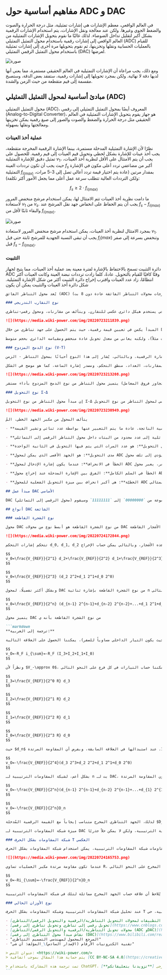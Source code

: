 # مفاهيم أساسية حول ADC و DAC

في العالم الواقعي، معظم الإشارات هي إشارات تمثيلية، مثل درجة الحرارة والصوت والضغط الجوي وغيرها. ولكن عند معالجة ونقل الإشارات، يتم استخدام الإشارات الرقمية بشكل أكبر لتقليل تداخل الضوضاء. لذلك غالبًا ما نقوم بتحويل الإشارات التمثيلية من العالم الواقعي إلى إشارات رقمية باستخدام محول التمثيل التمثيلي (ADC) للقيام بالعمليات الحسابية ونقلها وتخزينها، ثم نقوم بتحويلها مرة أخرى إلى إشارات تمثيلية باستخدام محول التمثيل الرقمي التمثيلي (DAC) لعرضها.

![صورة](https://media.wiki-power.com/img/20220724210409.png)

ومع ذلك، يجب مراعاة أن الإشارات التمثيلية في العالم الحقيقي مستمرة، مما يعني أنها لديها دقة لا نهائية. ولكن بمجرد تحويلها إلى إشارات رقمية، ستفقد بعض الدقة، وستصبح مقسمة إلى قيم متقطعة من حيث الزمن والشدة.

## مبادئ أساسية لمحول التمثيل التمثيلي (ADC)

محول التمثيل التمثيلي (ADC)، المعروف أيضًا بمحول التمثيل التمثيلي إلى رقمي (Analog-to-Digital Converter)، هو جهاز يقوم بتحويل الإشارات التمثيلية في العالم الحقيقي مثل درجة الحرارة والضغط والصوت والصور إلى صيغ رقمية يمكن تخزينها ومعالجتها ونقلها بسهولة.

### عملية أخذ العينات

نظرًا لأن الإشارة التمثيلية المدخلة مستمرة، بينما الإشارة الرقمية المخرجة متقطعة، يجب أخذ عينات للإشارة بشكل لحظي وتحويل قيم العينات إلى قيم رقمية. للحصول على تمثيل دقيق للإشارة التمثيلية $v_1$، يجب أن يتم الامتثال على الأقل لنظرية أخذ العينات، حيث يجب أن تكون ترددات العينة $f_s$ أكبر من مضاعفي تردد أعلى مكون في الإشارة التمثيلية $f_{i(max)}$ بمقدار مرتين (عادة يتم اختيار قيمة تردد أعالي تصل إلى 3-5 مرات، ولكن الترددات العالية تتطلب سرعة عمل أعلى مما يجعل الأمور أكثر تكلفة):

$$
f_s≥2\cdot f_{i(max)}
$$

ما دامت نظرية أخذ العينات تتم الامتثال لها، يمكن استخدام مرشح منخفض المرور لاستعادة $v_1$ من $v_s$. يجب أن يتم الحفاظ على انخفاض جهد نقل المرشح عند $f_s-f_{i(max)}$ والبقاء ثابتًا لأقل من $f_{i(max)}$.

![صورة](https://media.wiki-power.com/img/20220724180529.png)

بمجرد الامتثال لنظرية أخذ العينات، يمكن استخدام مرشح منخفض المرور لاستعادة $v_1$. يجب أن تبقى النسبة الجهدية للمرشح ثابتة حتى قبل $f_i(max)$ وتنخفض بسرعة إلى صفر قبل $f_s-f_{i(max)}$.

### التثبيت

دائرة التثبيت تسمح بالاحتفاظ بالإشارة لفترة معينة بعد عملية أخذ العينات، مما يتيح لجهاز ADC وقتًا كافيًا للقيام بالتحويل. عادةً، كلما زادت ترددات نبضة العينة وكانت العينات أكثر انتظامًا، زاد عدد العينات واقترب إخراج دائرة التثبيت أكثر من شكل الإشارة التمثيلية. شكل دائرة أخذ العينات والتثبيت يمكن أن يكون

````markdown
يُعد محول التناظر الفائق (ADC) من النوع المُتوازي من أسرع محولات التناظر بالمقارنة مع الأنواع الأخرى، ولكن له عيوبه حيث يتطلب استخدام عدد كبير من مقارنات الجهد ودوائر تحويل الشيفرة على نطاق واسع (وغالباً ما يكون مخرجات محولات التناظر الفائقة عادة دون 8 بت).

### نوع التقارب التدريجي

محول التناظر من نوع التقارب التدريجي يستخدم هيكل دائري عكسي للتقارن. ويتألف من مقارنات، ومحول رقمي-تناظري (DAC)، وسجل، ومصدر نبضات الساعة، ومنطق التحكم:

![](https://media.wiki-power.com/img/20220723211839.png)

المبدأ يكمن في تعيين قيمة رقمية، حيث يتم الحصول على جهد تناظري من خلال DAC. يتم مقارنة هذا الجهد التناظري بإشارة الجهد التناظري المُدخلة تبدأ من أعلى البت وتسلسليًا. إذا كانت القيمتين مختلفتين، يتم ضبط القيمة الرقمية المختارة حتى تصبح القيمتين متساويتين، وفي النهاية، القيمة الرقمية المُحددة هي النتيجة المرادة. يُماثل هذا العملية تقريباً عملية قياس الأوزان باستخدام ميزان، حيث يتم زيادة الأوزان بشكل تدريجي مع الوقت.

يتميز محول التناظر من نوع التقارب التدريجي بسرعته العالية واستهلاكه للطاقة المنخفض، وهو مفضل في حالات الدقة المنخفضة (12 بت مثلاً)، ولكنه يعاني من معدل تحويل عادة منخفض ومقياسه الدائري بحجم متوسط.

### نوع الدمج المزدوج (V-T)

محول التناظر من نوع الدمج المزدوج هو نوع غير مباشر من المحولات التناظرية حيث يتم تحويل إشارة الجهد التناظري المُدخلة أولاً إلى إشارة عرض زمني تتناسب معها، وبعد ذلك يتم عد النبضات بشكل متكرر بنسبة لإشارة الساعة بالتردد الثابت لتكوين الإشارة الرقمية. وبالتالي، يُشار إلى هذا النوع أحيانًا بمحول التناظر - الزمن (V-T) على هذا الأساس.

محول التناظر من نوع الدمج المزدوج يتكون من مكبر التكامل، المقارنات، العداد، منطق التحكم، ومصدر إشارة الساعة، كما هو موضح في الشكل:

![](https://media.wiki-power.com/img/20220723213208.png)

يتميز محول التناظر من نوع الدمج المزدوج بأداء مستقر (نتيجة التكامل المزدوج وتجاوز فروق المعامل RC) ومقاومته القوية للتداخل (التكامل غالباً لا يتأثر كثيراً بالضوضاء)، ولكن يعاني من معدل تحويل منخفض (الدقة تعتمد على وقت التكامل).

### نوع التحويل Σ-Δ

إن مبدأ محول التناظر من نوع التحويل Σ-Δ يختلف عن المحولات المتوازية ومحولات التقارب التدريجي المذكورة سابقًا. حيث لا يقوم بترميز قيمة الإشارة المأخوذة بالمقارنة بشكل مباشر، بل يقوم بترميز الفرق بين قيمتي الإشارة المأخوذة في العينتين المتتاليتين. الهيكل الأساسي لمحول التناظر من نوع التحويل Σ-Δ يبدو كما يلي:

![](https://media.wiki-power.com/img/20220723230949.png)

يتألف المحول من مكبر الجهد الخطي، المُ

- **الدقة**: هي الكمية التي تُمثل التغيير في الجهد التماثلي المدخل اللازم لتغيير قيمة الكمية الرقمية الناتجة. عادة ما يتم التعبير عنها بواسطة عدد ثنائي وتشير القيمة n إلى أنها واحد من 2^n للمدى الكامل Fs.

- **الخطأ في التكميم**: هو الخطأ الناتج عن تكميم الكميات التماثلية إلى عدد محدود من البتات داخل محول التناظر الرقمي إلى التماثلي (ADC). لتمثيل الكميات التماثلية بدقة، يجب أن يكون لدى محول ADC عدد كبير أو حتى لا نهاية له من البتات، ولكن جميع أجهزة المحول تحتوي على أخطاء في التكميم. الخطأ الأقصى بين السلم المدمج لمحول ADC بدقة محدودة والسلم المثالي بدقة غير محدودة هو الخطأ في التكميم.

- **معدل التحويل**: هو عدد المرات التي يتم فيها التحويل في الثانية الواحدة.

- **مدى التحويل**: هو الجهد الأقصى الذي يمكن لمحول ADC قياسه، وعادة ما يكون مساويًا للجهد المرجعي. تجاوز هذا الجهد يمكن أن يؤدي إلى تلف محول ADC. عندما يكون الإشارة صغيرة، يمكن التفكير في تقليل الجهد المرجعي لزيادة الدقة. ومع تغيير الجهد المرجعي، ستتغير القيم المحولة بشكل متناسب، لذلك يجب مراعاة الجهد المرجعي عند حساب الجهد الفعلي.

- **الخطأ في الانحراف**: عندما يكون إشارة الإدخال لمحول ADC هي صفر، يعبر محول ADC بالخطأ بقيمة غير صفر.

- **الخطأ في السلم الكامل**: الفرق بين الإشارة المدخلة عند إخراج محول ADC عندما يكون في السلم الكامل والقيمة المثالية المتوقعة.

- **الخطيّة**: هي أكبر انحراف بين ميزة التحويل الفعلية للمحول ADC والخط المثالي.

## مبدأ عمل DAC الأساسي

DAC (محول الرقمي إلى التماثلي) يشير إلى محول الكميات الرقمية إلى الجهد أو التيار التماثلي بنسبة معينة. على سبيل المثال، يمكن للكمبيوتر إنتاج إخراج رقمي بمجموعة من `00000000` إلى `11111111` وسيقوم DAC بتحويلها إلى جهد يتراوح من 0 إلى 10 فولت. من الناحية الأساسية، يمكن تقسيم مبدأ عمل DAC إلى نوعين: نوع الجمع الكهربائي ونوع المقسم.

## أنواع DAC الشائعة

### نوع الشجرة القاطعة

محول DAC من نوع الشجرة القاطعة هو أبسط نوع من محولات DAC ويتكون من مجموعة من المقاومات وشبكة من الأشجار القاطعة:

![](https://media.wiki-power.com/img/20220724172844.png)

تتحكم إشارات التحكم d_0, d_1, d_2 بالتوالي في هذه الأشجار، وبالتالي يمكن حساب الإخراج v_0 بالشكل التالي:

$$
v_0=\frac{V_{REF}}{2^1} d_2+\frac{V_{REF}}{2^2} d_1+\frac{V_{REF}}{2^3} d_0
$$

$$
v_0=\frac{V_{REF}}{2^3} (d_2 2^2+d_1 2^1+d_0 2^0)
$$

وبشكل أكثر تفصيلًا، لمحول DAC من نوع الشجرة القاطعة بإشارة ثنائية n بت، يمكن حساب الإخراج على النحو التالي:

$$
v_0=\frac{V_{REF}}{2^n} (d_{n-1} 2^{n-1}+d_{n-2} 2^{n-2}+...+d_1 2^1+d_0 2^0)
$$

يتميز محول DAC من نوع الشجرة القاطعة بأنه ي

```markdown
**ترجمة إلى العربية:**

فيما إذا كان مكبر العمليات عبارة عن جهاز مثالي (حيث يكون التيار الداخلي مساوياً للصفر)، يمكننا الحصول على العلاقة التالية:

$$
v_O=-R_F i_{\sum}=-R_F (I_3+I_2+I_1+I_0)
$$

ونظراً لأن $V_-\approx 0$، يمكننا حساب التيارات في كل فرع على النحو التالي:

$$
I_3=\frac{V_{REF}}{2^0 R} d_3
$$

$$
I_2=\frac{V_{REF}}{2^1 R} d_2
$$

$$
I_1=\frac{V_{REF}}{2^2 R} d_1
$$

$$
I_0=\frac{V_{REF}}{2^3 R} d_0
$$

حيث $d_n$ يمكن أن تكون 0 أو 1. عند استبدالها في العلاقة السابقة، وبفرض أن المقاومة المرتدة $R_F=\frac{R}{2}$، يمكننا الحصول على الجهد المخرج على النحو التالي:

$$
v_O=-\frac{V_{REF}}{2^4}(d_3 2^3+d_2 2^2+d_1 2^1+d_0 2^0)
$$

بشكل أعم، لشبكة المقاومات الترتيبية لـ n بت لـ DAC، عندما تكون المقاومة المرتدة $R_F=\frac{R}{2}$، يمكن حساب الجهد المخرج على النحو التالي:

$$
v_O=-\frac{V_{REF}}{2^n}(d_{n-1} 2^{n-1}+d_{n-2} 2^{n-1}+...+d_{1} 2^{1}+d_{0} 2^{0})
$$

$$
v_O=-\frac{V_{REF}}{2^n}D_n
$$

لذلك، الجهد التناظري المخرج متناسب إيجاباً مع القيمة الرقمية المُدخلة $D_n$، ويتراوح مجال تغييره بين 0 و$-\frac{2^n-1}{2^n}V_{REF}$. ومن ناحية أخرى، إذا كنت بحاجة إلى الحصول على جهد مخرج إيجابي، فيجب توفير قيمة سالبة لـ $V_{REF}$.

ميزة شبكة المقاومات الترتيبية لـ DAC هي بساطتها البنية، ولكن عيبها هو أن قيم المقاومات مختلفة بشكل كبير، مما يمكن أن يؤدي في الواقع إلى دقة منخفضة. لتحسين هذا الأمر، يمكن استخدام شبكة المقاومات الثنائية الترتيبية، ولكن لا يمكن حلاً جذريًا.

### شبكة المقاومات بشكل الحرف T العكسي

لتحسين مسألة اختلاف مقاومات شبكة المقاومات الترتيبية، يمكن استخدام شبكة المقاومات بشكل الحرف T العكسي، والتي تستخدم مقاومات R و 2R فقط (وهذا هو السبب في تسميتها بـ R2R DAC)، وهي توفر دقة كبيرة في التحكم:

![](https://media.wiki-power.com/img/20220724165753.png)

عندما تكون مقاومة مرتدة مكبر العمليات تساوي R، يمكن حساب الجهد المخرج على النحو التالي:

$$
v_O=-Ri_{\sum}=-\frac{V_{REF}}{2^n}D_n
$$

يُلاحظ أن علاقة حساب الجهد المخرج مماثلة لتلك في شبكة المقاومات الترتيبية.

### نوع الأوزان الحالي

عند تحليل شبكة المقاومات الترتيبية وشبكة المقاومات بشكل الحرف T العكسي، يُعتبر الأفتراض أن المفاتيح السيمائية عبارة عن أجهزة مثالية. ولكن في الواقع، هناك مقاومة توصيل وفقدان جهد بين هذه المفاتيح، وهناك اختلاف في الثبات بينها، مما يؤدي إلى أخطاء تحويل تؤثر على الدقة. لحل هذه المشكلة، يمكن استخدام نوع الأوزان الحالي، حيث يتم استخدام مصادر تيار ثابتة متتالية، حي

- [كتاب "دليل تصميم التطبيقات لمحولات التحويل التناظرية/الرقمية والتحويل الرقمي/التناظري"](https://picture.iczhiku.com/resource/eetop/syIFpRpWgQqgOXnx.pdf)
- [تحويل رقمي إلى تناظري وتحويل تناظري إلى رقمي](https://www.cnblogs.com/redlightASl/p/15542623.html)
- [محولات تحويل التناظرية/الرقمية والتحويل الرقمي/التناظري (ADC وDAC)](https://www.youtube.com/playlist?list=PLwjK_iyK4LLCnW-df-_53d-6yYrGb9zZc)
- [نقاش مبدأ محول التناظري إلى رقمي (DAC)](https://www.bilibili.com/read/cv4873472/)
- "المرجع المحمول لمهندسي التصميم التناظري"
- "تقنية الكترونيات الأرقام (الإصدار السادس)\_المؤلف: آن شي"

> عنوان النص: <https://wiki-power.com/>
> يتم حماية هذا المقال بموجب اتفاقية [CC BY-NC-SA 4.0](https://creativecommons.org/licenses/by/4.0/deed.zh)، يُرجى ذكر المصدر عند إعادة النشر.

> تمت ترجمة هذه المشاركة باستخدام ChatGPT، يرجى [**تزويدنا بتعليقاتكم**](https://github.com/linyuxuanlin/Wiki_MkDocs/issues/new) إذا كانت هناك أي حذف أو إهمال.
```
````
